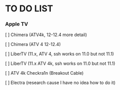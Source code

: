 # TO DO LIST

### Apple TV

[ ] Chimera (ATV4k, 12-12.4 more detail)

[ ] Chimera (ATV 4 12-12.4)

[ ] LiberTV (11.x, ATV 4, ssh works on 11.0 but not 11.1)

[ ] LiberTV (11.x ATV 4k, ssh works on 11.0 but not 11.1)

[ ] ATV 4k Checkra1n (Breakout Cable)

[ ] Electra (research cause I have no idea how to do it)
